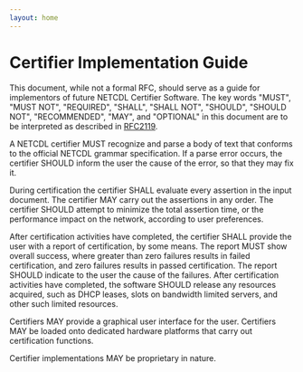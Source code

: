 ```yaml
---
layout: home
---
```



Certifier Implementation Guide
========================

This document, while not a formal RFC, should serve as a guide for implementors
of future NETCDL Certifier Software.
The key words "MUST", "MUST NOT", "REQUIRED", "SHALL", "SHALL NOT",
"SHOULD", "SHOULD NOT", "RECOMMENDED", "MAY", and "OPTIONAL" in this
document are to be interpreted as described in [RFC2119](https://www.ietf.org/rfc/rfc2119.txt).

A NETCDL certifier MUST recognize and parse a body of text that conforms to the official NETCDL grammar specification.
If a parse error occurs, the certifier SHOULD inform the user the cause of the error, so that they may fix it.

During certification the certifier SHALL evaluate every assertion in the input document. 
The certifier MAY carry out the assertions in any order.
The certifier SHOULD attempt to minimize the total assertion time, or the performance impact on the network, according to user preferences.

After certification activities have completed, the certifier SHALL provide the user with a report of certification, by some means.
The report MUST show overall success, where greater than zero failures results in failed certification, and zero failures results in passed certification.
The report SHOULD indicate to the user the cause of the failures.
After certification activities have completed, the software SHOULD release any resources acquired, such as DHCP leases, 
slots on bandwidth limited servers, and other such limited resources. 

Certifiers MAY provide a graphical user interface for the user. 
Certifiers MAY be loaded onto dedicated hardware platforms that carry out certification functions.

Certifier implementations MAY be proprietary in nature. 
